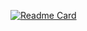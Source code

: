 [![Readme Card](https://github-readme-stats.vercel.app/api/pin/nyohoo=anuraghazra&repo=github-readme-stats)](https://github.com/anuraghazra/github-readme-stats)
